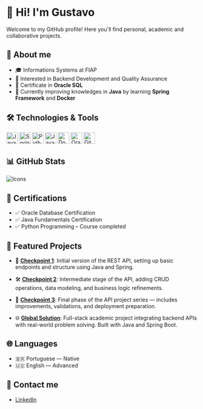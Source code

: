# 👋 Hi! I'm Gustavo

Welcome to my GitHub profile! Here you'll find personal, academic and collaborative projects.



## 🚀 About me

- 🎓 Informations Systems at FIAP
- 💼 Interested in Backend Development and Quality Assurance 
- 💾 Certificate in **Oracle SQL**
- 🌱 Currently improving knowledges in **Java** by learning **Spring Framework** and **Docker**


## 🛠️ Technologies & Tools

<div>
  <img src="https://cdn.jsdelivr.net/gh/devicons/devicon/icons/java/java-original.svg" height="30" alt="Java" />
  <img src="https://cdn.jsdelivr.net/gh/devicons/devicon/icons/spring/spring-original.svg" height="30" alt="Spring" />
  <img src="https://cdn.jsdelivr.net/gh/devicons/devicon/icons/python/python-original.svg" height="30" alt="Python" />
  <img src="https://cdn.jsdelivr.net/gh/devicons/devicon/icons/javascript/javascript-original.svg" height="30" alt="JavaScript" />
  <img src="https://cdn.jsdelivr.net/gh/devicons/devicon/icons/docker/docker-original.svg" height="30" alt="Docker" />
  <img src="https://cdn.jsdelivr.net/gh/devicons/devicon/icons/oracle/oracle-original.svg" height="30" alt="Oracle DB" />
  <img src="https://cdn.jsdelivr.net/gh/devicons/devicon/icons/git/git-original.svg" height="30" alt="Git" />
</div>


## 📊 GitHub Stats


![Icons](https://github-readme-stats.vercel.app/api?username=ogustavoress&show_icons=true)


## 🏅 Certifications

- ✅ Oracle Database Certification  
- ✅ Java Fundamentals Certification  
- ✅ Python Programming – Course completed



## 📌 Featured Projects

- 🔧 [**Checkpoint 1**](https://github.com/ogustavoress/checkpoint1): Initial version of the REST API, setting up basic endpoints and structure using Java and Spring.

- 🛠️ [**Checkpoint 2**](https://github.com/ogustavoress/checkpoint2): Intermediate stage of the API, adding CRUD operations, data modeling, and business logic refinements.

- 🔁 [**Checkpoint 3**](https://github.com/ogustavoress/checkpoint3): Final phase of the API project series — includes improvements, validations, and deployment preparation.

- 🌐 [**Global Solution**](https://github.com/ogustavoress/global_solution): Full-stack academic project integrating backend APIs with real-world problem solving. Built with Java and Spring Boot.


## 🌐 Languages

- 🇧🇷 Portuguese — Native  
- 🇺🇸 English — Advanced

## 🔗 Contact me

- [LinkedIn](https://www.linkedin.com/in/gustavo-ressurreicao/)

